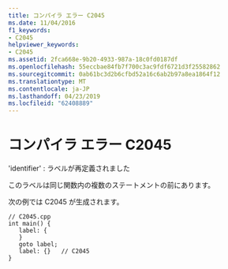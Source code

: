 ```yaml
---
title: コンパイラ エラー C2045
ms.date: 11/04/2016
f1_keywords:
- C2045
helpviewer_keywords:
- C2045
ms.assetid: 2fca668e-9b20-4933-987a-18c0fd0187df
ms.openlocfilehash: 55eccbae84fb7f700c3ac9fdf6721d3f25582862
ms.sourcegitcommit: 0ab61bc3d2b6cfbd52a16c6ab2b97a8ea1864f12
ms.translationtype: MT
ms.contentlocale: ja-JP
ms.lasthandoff: 04/23/2019
ms.locfileid: "62408889"
---
```

# <a name="compiler-error-c2045"></a>コンパイラ エラー C2045

'identifier' : ラベルが再定義されました

このラベルは同じ関数内の複数のステートメントの前にあります。

次の例では C2045 が生成されます。

```
// C2045.cpp
int main() {
   label: {
   }
   goto label;
   label: {}   // C2045
}
```